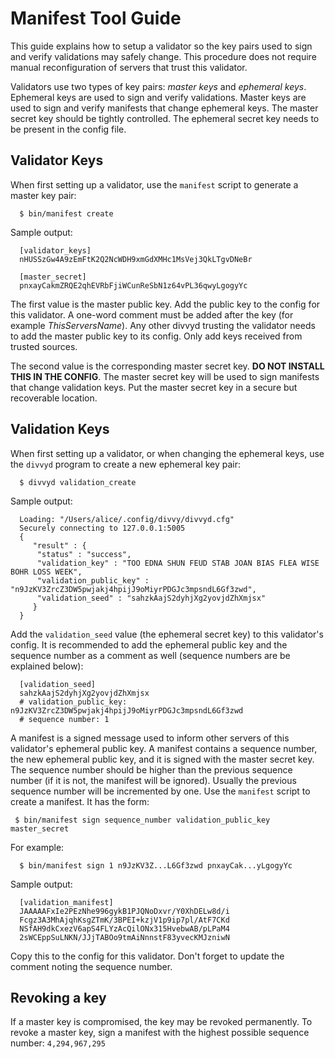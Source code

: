 # Manifest Tool Guide

This guide explains how to setup a validator so the key pairs used to sign and
verify validations may safely change. This procedure does not require manual
reconfiguration of servers that trust this validator.

Validators use two types of key pairs: *master keys* and *ephemeral
keys*. Ephemeral keys are used to sign and verify validations. Master keys are
used to sign and verify manifests that change ephemeral keys. The master secret
key should be tightly controlled. The ephemeral secret key needs to be present
in the config file.

## Validator Keys

When first setting up a validator, use the `manifest` script to generate a
master key pair:

```
  $ bin/manifest create
```

Sample output:
```
  [validator_keys]
  nHUSSzGw4A9zEmFtK2Q2NcWDH9xmGdXMHc1MsVej3QkLTgvDNeBr

  [master_secret]
  pnxayCakmZRQE2qhEVRbFjiWCunReSbN1z64vPL36qwyLgogyYc
```

The first value is the master public key. Add the public key to the config
for this validator. A one-word comment must be added after the key (for example
*ThisServersName*). Any other divvyd trusting the validator needs to add the
master public key to its config. Only add keys received from trusted sources.

The second value is the corresponding master secret key. **DO NOT INSTALL THIS
IN THE CONFIG**. The master secret key will be used to sign manifests that
change validation keys. Put the master secret key in a secure but recoverable
location.

## Validation Keys

When first setting up a validator, or when changing the ephemeral keys, use the
`divvyd` program to create a new ephemeral key pair:

```
  $ divvyd validation_create
```

Sample output:

```
  Loading: "/Users/alice/.config/divvy/divvyd.cfg"
  Securely connecting to 127.0.0.1:5005
  {
     "result" : {
      "status" : "success",
      "validation_key" : "TOO EDNA SHUN FEUD STAB JOAN BIAS FLEA WISE BOHR LOSS WEEK",
      "validation_public_key" : "n9JzKV3ZrcZ3DW5pwjakj4hpijJ9oMiyrPDGJc3mpsndL6Gf3zwd",
      "validation_seed" : "sahzkAajS2dyhjXg2yovjdZhXmjsx"
     }
  }
```

Add the `validation_seed` value (the ephemeral secret key) to this validator's
config. It is recommended to add the ephemeral public key and the sequence
number as a comment as well (sequence numbers are be explained below):

```
  [validation_seed]
  sahzkAajS2dyhjXg2yovjdZhXmjsx
  # validation_public_key: n9JzKV3ZrcZ3DW5pwjakj4hpijJ9oMiyrPDGJc3mpsndL6Gf3zwd
  # sequence number: 1
```

A manifest is a signed message used to inform other servers of this validator's
ephemeral public key. A manifest contains a sequence number, the new ephemeral
public key, and it is signed with the master secret key. The sequence number
should be higher than the previous sequence number (if it is not, the manifest
will be ignored). Usually the previous sequence number will be incremented by
one. Use the `manifest` script to create a manifest. It has the form:

```
 $ bin/manifest sign sequence_number validation_public_key master_secret
```

For example:

```
  $ bin/manifest sign 1 n9JzKV3Z...L6Gf3zwd pnxayCak...yLgogyYc
```

Sample output:

```
  [validation_manifest]
  JAAAAAFxIe2PEzNhe996gykB1PJQNoDxvr/Y0XhDELw8d/i
  Fcgz3A3MhAjqhKsgZTmK/3BPEI+kzjV1p9ip7pl/AtF7CKd
  NSfAH9dkCxezV6apS4FLYzAcQilONx315HvebwAB/pLPaM4
  2sWCEppSuLNKN/JJjTABOo9tmAiNnnstF83yvecKMJzniwN
```  

Copy this to the config for this validator. Don't forget to update the comment
noting the sequence number.

## Revoking a key

If a master key is compromised, the key may be revoked permanently. To revoke a
master key, sign a manifest with the highest possible sequence number:
`4,294,967,295`
